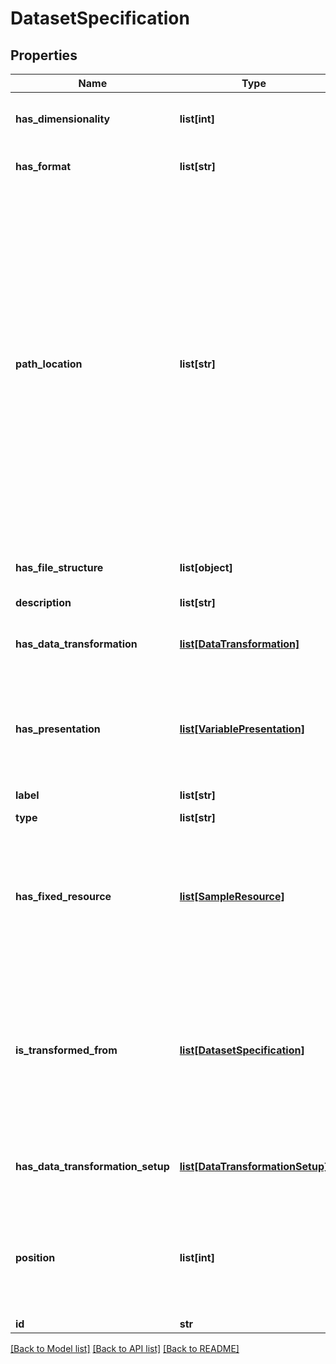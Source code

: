# DatasetSpecification

## Properties
Name | Type | Description | Notes
------------ | ------------- | ------------- | -------------
**has_dimensionality** | **list[int]** | Property to indicate dimensionality of the input or output of a dataset specification | [optional] 
**has_format** | **list[str]** | Format followed by a file. For example, txt, nc, etc. | [optional] 
**path_location** | **list[str]** | Property that indicates the relative path of an input or output with respect to the folder structure of the executable.   For example, let&#39;s assume we have an input that has to exist in the folder &#x60;/datasets&#x60; or the executable will not work. This property ensures that this knowledge is captured for a given software component execution.  In this case the property would capture this as follows:  &#x60;&#x60;&#x60; :input_prep a sd:DatasetSpecification . :input_prep rdfs:label \&quot;precipitation file\&quot; . :input_precip sd:pathLocation \&quot;/datasets/\&quot;. &#x60;&#x60;&#x60; | [optional] 
**has_file_structure** | **list[object]** | Relates a dataset specification to the data structure definition | [optional] 
**description** | **list[str]** | small description | [optional] 
**has_data_transformation** | [**list[DataTransformation]**](DataTransformation.md) | Property that associates an input/output with their corresponding data transformation. | [optional] 
**has_presentation** | [**list[VariablePresentation]**](VariablePresentation.md) | Property that links an instance of a dataset (or a dataset specification) to the presentation of a variable contained (or expected to be contained) on it. | [optional] 
**label** | **list[str]** | short description of the resource | [optional] 
**type** | **list[str]** | type of the resource | [optional] 
**has_fixed_resource** | [**list[SampleResource]**](SampleResource.md) | Property that links a parameter or an input to a fixed value. For example, in a given configuration a parameter with the planting date for a model could be fixed to avoid the user changing it for that region. | [optional] 
**is_transformed_from** | [**list[DatasetSpecification]**](DatasetSpecification.md) | Property that links a dataset specification from a model configuration or setup to the output from a target data transformation. This occurs when a data transformation produces several outputs, but only one of them is the one needed for a model | [optional] 
**has_data_transformation_setup** | [**list[DataTransformationSetup]**](DataTransformationSetup.md) | Property to link an input/output dataset to the specific data transformation (with URLs | [optional] 
**position** | **list[int]** | Position of the parameter or input/output in the model configuration. This property is needed to know how to organize the I/O of the component on execution | [optional] 
**id** | **str** | identifier | [optional] 

[[Back to Model list]](../#documentation-for-models) [[Back to API list]](../#documentation-for-api-endpoints) [[Back to README]](../)


